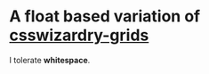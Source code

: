 # A float based variation of [csswizardry-grids](https://github.com/csswizardry/csswizardry-grids)

I tolerate **whitespace**.
